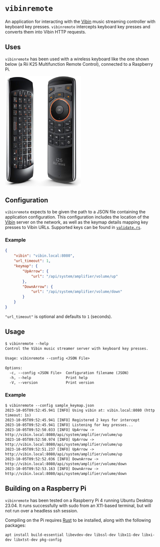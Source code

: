 # `vibinremote`

An application for interacting with the [Vibin] music streaming controller with keyboard key
presses. `vibinremote` intercepts keyboard key presses and converts them into Vibin HTTP requests.

## Uses

`vibinremote` has been used with a wireless keyboard like the one shown below (a Rii K25
Multifunction Remote Control), connected to a Raspberry Pi.

<img src="https://github.com/mjoblin/media/blob/main/vibin/images/Rii_K25.jpg" width="250" />

## Configuration

`vibinremote` expects to be given the path to a JSON file containing the application configuration.
This configuration includes the location of the [Vibin] server on the network, as well as the
keymap details mapping key presses to Vibin URLs. Supported keys can be found in
[`validate.rs`](src/validate.rs).

### Example

```json
{
    "vibin": "vibin.local:8080",
    "url_timeout": 1,
    "keymap": {
        "UpArrow": {
            "url": "/api/system/amplifier/volume/up"
        },
        "DownArrow": {
            "url": "/api/system/amplifier/volume/down"
        }
    }
}
```

`"url_timeout"` is optional and defaults to `1` (seconds).

## Usage

```
$ vibinremote --help
Control the Vibin music streamer server with keyboard key presses.

Usage: vibinremote --config <JSON File>

Options:
  -c, --config <JSON File>  Configuration filename (JSON)
  -h, --help                Print help
  -V, --version             Print version
```

### Example

```
$ vibinremote --config sample_keymap.json
2023-10-05T09:52:45.941 [INFO] Using vibin at: vibin.local:8080 (http timeout: 1s)
2023-10-05T09:52:45.941 [INFO] Registered 2 keys for intercept
2023-10-05T09:52:45.941 [INFO] Listening for key presses...
2023-10-05T09:52:50.033 [INFO] UpArrow -> http://vibin.local:8080/api/system/amplifier/volume/up
2023-10-05T09:52:50.974 [INFO] UpArrow -> http://vibin.local:8080/api/system/amplifier/volume/up
2023-10-05T09:52:51.237 [INFO] UpArrow -> http://vibin.local:8080/api/system/amplifier/volume/up
2023-10-05T09:52:52.036 [INFO] DownArrow -> http://vibin.local:8080/api/system/amplifier/volume/down
2023-10-05T09:52:53.163 [INFO] DownArrow -> http://vibin.local:8080/api/system/amplifier/volume/down
```

[Vibin]: https://github.com/mjoblin/vibin

## Building on a Raspberry Pi

`vibinremote` has been tested on a Raspberry Pi 4 running Ubuntu Desktop 23.04. It runs
successfully with sudo from an X11-based terminal, but will not run over a headless ssh session.

Compiling on the Pi requires [Rust](https://www.rust-lang.org/tools/install) to be installed, along
with the following packages:

```
apt install build-essential libevdev-dev libssl-dev libx11-dev libxi-dev libxtst-dev pkg-config
```